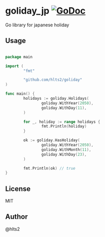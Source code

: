 # goliday_jp [![GoDoc](http://godoc.org/github.com/hlts2/goliday_jp?status.svg)](http://godoc.org/github.com/hlts2/goliday_jp)

Go library for japanese holiday

## Usage

```go

package main

import (
        "fmt"

        "github.com/hlts2/goliday"
)

func main() {
        holidays := goliday.Holidays(
                goliday.WithYear(2050),
                goliday.WithDay(11),
        )

        for _, holiday := range holidays {
                fmt.Println(holiday)
        }

        ok := goliday.HasHoliday(
                goliday.WithYear(2050),
                goliday.WithMonth(11),
                goliday.WithDay(23),
        )

        fmt.Println(ok) // true
}

```

## License

MIT

## Author

@hlts2
